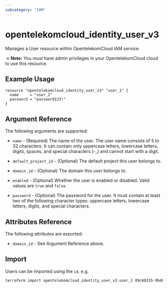 ```yaml
---
subcategory: "IAM"
---
```


# opentelekomcloud_identity_user_v3

Manages a User resource within OpentelekomCloud IAM service.

-> **Note:** You _must_ have admin privileges in your OpentelekomCloud cloud to use
this resource.

## Example Usage

```hcl
resource "opentelekomcloud_identity_user_v3" "user_1" {
  name     = "user_1"
  password = "password123!"
}
```

## Argument Reference

The following arguments are supported:

* `name` - (Required) The name of the user. The user name consists of 5 to 32
  characters. It can contain only uppercase letters, lowercase letters, 
  digits, spaces, and special characters (-_) and cannot start with a digit.

* `default_project_id` - (Optional) The default project this user belongs to.

* `domain_id` - (Optional) The domain this user belongs to.

* `enabled` - (Optional) Whether the user is enabled or disabled. Valid
  values are `true` and `false`.

* `password` - (Optional) The password for the user. It must contain at least 
  two of the following character types: uppercase letters, lowercase letters, 
  digits, and special characters.

## Attributes Reference

The following attributes are exported:

* `domain_id` - See Argument Reference above.

## Import

Users can be imported using the `id`, e.g.

```sh
terraform import opentelekomcloud_identity_user_v3.user_1 89c60255-9bd6-460c-822a-e2b959ede9d2
```
